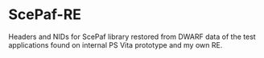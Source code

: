 # ScePaf-RE

Headers and NIDs for ScePaf library restored from DWARF data of the test applications found on internal PS Vita prototype and my own RE.
